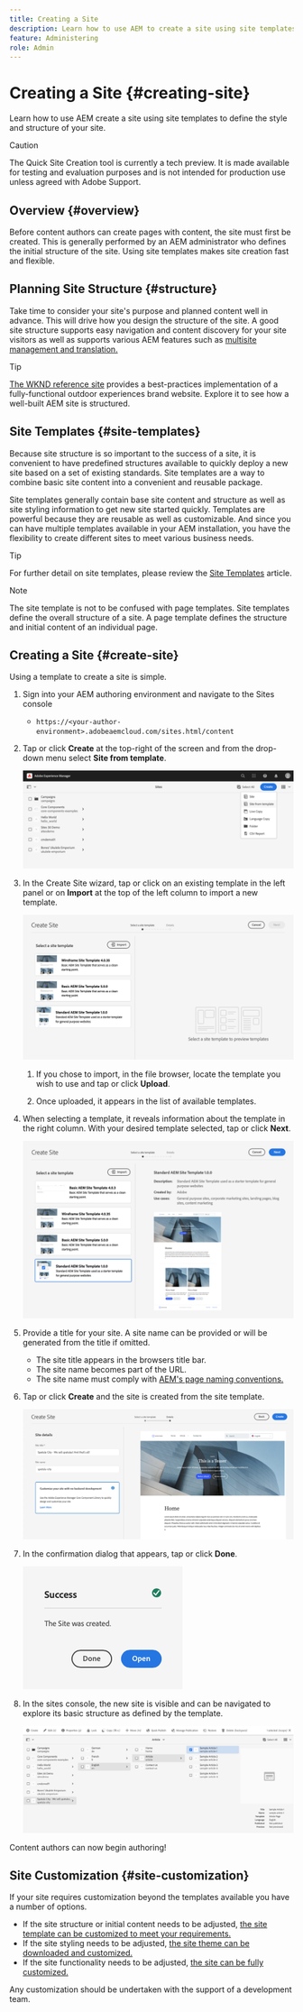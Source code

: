 ```yaml
---
title: Creating a Site
description: Learn how to use AEM to create a site using site templates to define the style and structure of your site.
feature: Administering
role: Admin
---
```


# Creating a Site {#creating-site}

Learn how to use AEM create a site using site templates to define the style and structure of your site.

>[!CAUTION]
>
>The Quick Site Creation tool is currently a tech preview. It is made available for testing and evaluation purposes and is not intended for production use unless agreed with Adobe Support.

## Overview {#overview}

Before content authors can create pages with content, the site must first be created. This is generally performed by an AEM administrator who defines the initial structure of the site. Using site templates makes site creation fast and flexible.

## Planning Site Structure {#structure}

Take time to consider your site's purpose and planned content well in advance. This will drive how you design the structure of the site. A good site structure supports easy navigation and content discovery for your site visitors as well as supports various AEM features such as [multisite management and translation.](/help/sites-cloud/administering/msm-and-translation.md)

>[!TIP]
>
>[The WKND reference site](https://wknd.site) provides a best-practices implementation of a fully-functional outdoor experiences brand website. Explore it to see how a well-built AEM site is structured.

## Site Templates {#site-templates}

Because site structure is so important to the success of a site, it is convenient to have predefined structures available to quickly deploy a new site based on a set of existing standards. Site templates are a way to combine basic site content into a convenient and reusable package.

Site templates generally contain base site content and structure as well as site styling information to get new site started quickly. Templates are powerful because they are reusable as well as customizable. And since you can have multiple templates available in your AEM installation, you have the flexibility to create different sites to meet various business needs.

>[!TIP]
>
>For further detail on site templates, please review the [Site Templates](site-templates.md) article.

>[!NOTE]
>
>The site template is not to be confused with page templates. Site templates define the overall structure of a site. A page template defines the structure and initial content of an individual page.

## Creating a Site {#create-site}

Using a template to create a site is simple.

1. Sign into your AEM authoring environment and navigate to the Sites console

   * `https://<your-author-environment>.adobeaemcloud.com/sites.html/content`

1. Tap or click **Create** at the top-right of the screen and from the drop-down menu select **Site from template**.

   ![Creating a site from a template](../assets/create-site-from-template.png)

1. In the Create Site wizard, tap or click on an existing template in the left panel or on **Import** at the top of the left column to import a new template.

   ![Site creation wizard](../assets/site-creation-wizard.png)

   1. If you chose to import, in the file browser, locate the template you wish to use and tap or click **Upload**.

   1. Once uploaded, it appears in the list of available templates. 
   
1. When selecting a template, it reveals information about the template in the right column. With your desired template selected, tap or click **Next**.

   ![Select a template](../assets/select-site-template.png)

1. Provide a title for your site. A site name can be provided or will be generated from the title if omitted.

   * The site title appears in the browsers title bar.
   * The site name becomes part of the URL.
   * The site name must comply with [AEM's page naming conventions.](/help/sites-cloud/authoring/fundamentals/organizing-pages.md#page-name-restrictions-and-best-practices)

1. Tap or click **Create** and the site is created from the site template.

   ![Details of the new site](../assets/create-site-details.png)

1. In the confirmation dialog that appears, tap or click **Done**.

   ![Success dialog](../assets/success.png)

1. In the sites console, the new site is visible and can be navigated to explore its basic structure as defined by the template.

   ![New site structure](../assets/new-site.png)

Content authors can now begin authoring!

## Site Customization {#site-customization}

If your site requires customization beyond the templates available you have a number of options.

* If the site structure or initial content needs to be adjusted, [the site template can be customized to meet your requirements.](site-templates.md)
* If the site styling needs to be adjusted, [the site theme can be downloaded and customized.](/help/journey-sites/quick-site/overview.md)
* If the site functionality needs to be adjusted, [the site can be fully customized.](/help/implementing/developing/introduction/develop-wknd-tutorial.md)

Any customization should be undertaken with the support of a development team.

